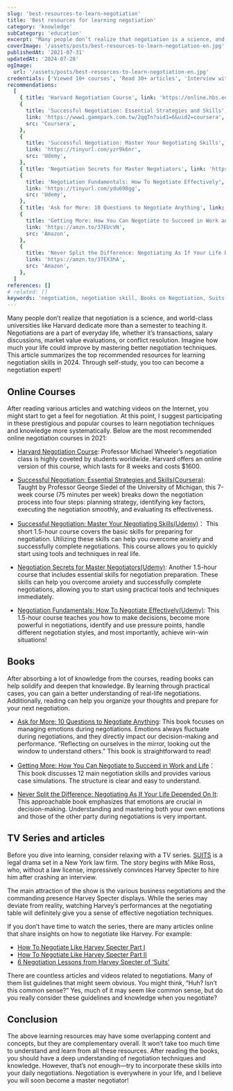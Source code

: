 ```yaml
---
slug: 'best-resources-to-learn-negotiation'
title: 'Best resources for learning negotiation'
category: 'knowledge'
subCategory: 'education'
excerpt: "Many people don’t realize that negotiation is a science, and world-class universities like Harvard dedicate more than a semester to teaching it. Negotiations are a part of everyday life, whether it’s transactions, salary discussions, market value evaluations, or conflict resolution. Imagine how much your life could improve by mastering better negotiation techniques. This article summarizes the top recommended resources for learning negotiation skills in 2021. Through self-study, you too can become a negotiation expert!"
coverImage: '/assets/posts/best-resources-to-learn-negotiation-en.jpg'
publishedAt: '2021-07-31'
updatedAt: '2024-07-28'
ogImage:
  url: '/assets/posts/best-resources-to-learn-negotiation-en.jpg'
credentials: ['Viewed 10+ courses', 'Read 30+ articles', 'Interview with 3 experts', 'Read 5 books']
recommendations:
  [
    { title: 'Harvard Negotiation Course', link: 'https://online.hbs.edu/courses/negotiation/', src: 'Harvard' },
    {
      title: 'Successful Negotiation: Essential Strategies and Skills',
      link: 'https://www1.gamepark.com.tw/2qqTn?uid1=6&uid2=coursera',
      src: 'Coursera',
    },
    {
      title: 'Successful Negotiation: Master Your Negotiating Skills',
      link: 'https://tinyurl.com/yzr9k6nr',
      src: 'Udemy',
    },
    { title: 'Negotiation Secrets for Master Negotiators', link: 'https://tinyurl.com/ygl3k6q6', src: 'Udemy' },
    {
      title: 'Negotiation Fundamentals: How To Negotiate Effectively',
      link: 'https://tinyurl.com/ydu698gg',
      src: 'Udemy',
    },
    { title: 'Ask for More: 10 Questions to Negotiate Anything', link: 'https://amzn.to/3g0SsLc', src: 'Amazon' },
    {
      title: 'Getting More: How You Can Negotiate to Succeed in Work and Life',
      link: 'https://amzn.to/37EUcVN',
      src: 'Amazon',
    },
    {
      title: 'Never Split the Difference: Negotiating As If Your Life Depended On It',
      link: 'https://amzn.to/37EX3hA',
      src: 'Amazon',
    },
  ]
references: []
# related: []
keywords: 'negotiation, negotiation skill, Books on Negotiation, Suits TV Series, Career Growth, Online Courses, Soft Skills'
---
```


Many people don’t realize that negotiation is a science, and world-class universities like Harvard dedicate more than a semester to teaching it. Negotiations are a part of everyday life, whether it’s transactions, salary discussions, market value evaluations, or conflict resolution. Imagine how much your life could improve by mastering better negotiation techniques. This article summarizes the top recommended resources for learning negotiation skills in 2024. Through self-study, you too can become a negotiation expert!

## Online Courses

After reading various articles and watching videos on the Internet, you might start to get a feel for negotiation. At this point, I suggest participating in these prestigious and popular courses to learn negotiation techniques and knowledge more systematically. Below are the most recommended online negotiation courses in 2021:

- [Harvard Negotiation Course](https://online.hbs.edu/courses/negotiation/): Professor Michael Wheeler’s negotiation class is highly coveted by students worldwide. Harvard offers an online version of this course, which lasts for 8 weeks and costs $1600.

- [Successful Negotiation: Essential Strategies and Skills(Coursera)](https://igamepark.biz/2qqTn?uid1=shareuhack): Taught by Professor George Siedel of the University of Michigan, this 7-week course (75 minutes per week) breaks down the negotiation process into four steps: planning strategy, identifying key factors, executing the negotiation smoothly, and evaluating its effectiveness.

- [Successful Negotiation: Master Your Negotiating Skills(Udemy)](https://tinyurl.com/yec4ydmx)： This short 1.5-hour course covers the basic skills for preparing for negotiation. Utilizing these skills can help you overcome anxiety and successfully complete negotiations. This course allows you to quickly start using tools and techniques in real life.

- [Negotiation Secrets for Master Negotiators(Udemy)](https://tinyurl.com/yeq5bpkt): Another 1.5-hour course that includes essential skills for negotiation preparation. These skills can help you overcome anxiety and successfully complete negotiations, allowing you to start using practical tools and techniques immediately.

- [Negotiation Fundamentals: How To Negotiate Effectively(Udemy)](https://tinyurl.com/ygvzgaat): This 1.5-hour course teaches you how to make decisions, become more powerful in negotiations, identify and use pressure points, handle different negotiation styles, and most importantly, achieve win-win situations!

## Books

After absorbing a lot of knowledge from the courses, reading books can help solidify and deepen that knowledge. By learning through practical cases, you can gain a better understanding of real-life negotiations. Additionally, reading can help you organize your thoughts and prepare for your next negotiation.

- [Ask for More: 10 Questions to Negotiate Anything](https://amzn.to/3g0SsLc): This book focuses on managing emotions during negotiations. Emotions always fluctuate during negotiations, and they directly impact our decision-making and performance. “Reflecting on ourselves in the mirror, looking out the window to understand others.” This book is straightforward to read!

- [Getting More: How You Can Negotiate to Succeed in Work and Life](https://amzn.to/37EUcVN)： This book discusses 12 main negotiation skills and provides various case simulations. The structure is clear and easy to understand.

- [Never Split the Difference: Negotiating As If Your Life Depended On It](https://amzn.to/37EX3hA): This approachable book emphasizes that emotions are crucial in decision-making. Understanding and mastering both your own emotions and those of the other party during negotiations is very important.

## TV Series and articles

Before you dive into learning, consider relaxing with a TV series. [SUITS](https://www.imdb.com/title/tt1632701/) is a legal drama set in a New York law firm. The story begins with Mike Ross, who, without a law license, impressively convinces Harvey Specter to hire him after crashing an interview.

The main attraction of the show is the various business negotiations and the commanding presence Harvey Specter displays. While the series may deviate from reality, watching Harvey’s performances at the negotiating table will definitely give you a sense of effective negotiation techniques.

If you don’t have time to watch the series, there are many articles online that share insights on how to negotiate like Harvey. For example:

* [How To Negotiate Like Harvey Specter Part I](https://www.linkedin.com/pulse/20140814142934-347559225-how-to-negotiate-like-harvey-specter/)
* [How To Negotiate Like Harvey Specter Part II](https://www.linkedin.com/pulse/20141204130253-347559225-how-to-negotiate-like-harvey-specter-part-ii/)
* [6 Negotiation Lessons from Harvey Specter of ‘Suits’](https://www.scotwork.com.au/negotiation-blog/2018/6-negotiation-lessons-from-harvey-spectre-of-suits/)

There are countless articles and videos related to negotiations. Many of them list guidelines that might seem obvious. You might think, “Huh? Isn’t this common sense?” Yes, much of it may seem like common sense, but do you really consider these guidelines and knowledge when you negotiate?

## Conclusion

The above learning resources may have some overlapping content and concepts, but they are complementary overall. It won’t take too much time to understand and learn from all these resources. After reading the books, you should have a deep understanding of negotiation techniques and knowledge. However, that’s not enough—try to incorporate these skills into your daily negotiations. Negotiation is everywhere in your life, and I believe you will soon become a master negotiator!